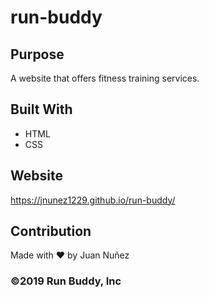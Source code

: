 # run-buddy

## Purpose
A website that offers fitness training services.

## Built With
* HTML
* CSS

## Website
https://jnunez1229.github.io/run-buddy/

## Contribution
Made with ❤️ by Juan Nuñez

### ©️2019 Run Buddy, Inc
